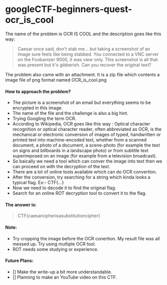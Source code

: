# googleCTF-beginners-quest-ocr_is_cool

The name of the problem is OCR IS COOL and the description goes like this way:
> Caesar once said, don't stab me… but taking a screenshot of an image sure feels like being stabbed. You connected to a VNC server on the Foobanizer 9000, it was view only. This screenshot is all that was present but it's gibberish. Can you recover the original text?

The problem also came with an attachment. It is a zip file which contents a image file of png format named OCR_is_cool.png

#### How to approach the problem?
- The picture is a screenshot of an email but everything seems to be encrypted in this image.
- The name of the file and the challenge is also a big hint. 
- Trying Googling the term OCR.
- According to Wikipedia, OCR goes like this way : Optical character recognition or optical character reader, often abbreviated as OCR, is the mechanical or electronic conversion of images of typed, handwritten or printed text into machine-encoded text, whether from a scanned document, a photo of a document, a scene-photo (for example the text on signs and billboards in a landscape photo) or from subtitle text superimposed on an image (for example from a television broadcast).
- So baically we need a tool which can conver the image into text then we can proceed on with the decryption of the text.
- There are a lot of online tools available which can do OCR convertion. 
- After the conversion, try searching for a string which kinda looks a typical flag. Ex:- CTF{...}
- Now we need to decode it to find the original flag.
- Search for an online ROT decryption tool to convert it to the flag.

#### The answer is:
> CTF{caesarcipherisasubstitutioncipher}

#### Note:
- Try cropping the image before the OCR conertion. My result file was all messed up. Try using multiple OCR tool.
- ROT needs some studying or experience.

#### Future Plans:
- [] Make the write-up a bit more understandable.
- [] Planning to make an YouTube video on this CTF.